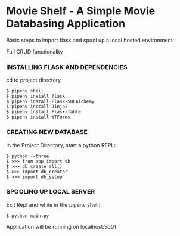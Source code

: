 # Movie Shelf - A Simple Movie Databasing Application

Basic steps to import flask and spool up a local hosted environment. 

Full CRUD functionality

### INSTALLING FLASK AND DEPENDENCIES

cd to project directory
```
$ pipenv shell
$ pipenv install flask
$ pipenv install Flask-SQLAlchemy
$ pipenv install Jinja2
$ pipenv install Flask-Table
$ pipenv install WTForms
```

### CREATING NEW DATABASE

In the Project Directory, start a python REPL:
```
$ python --three
$ >>> from app import db
$ >>> db.create_all()
$ >>> import db_creator
$ >>> import db_setup
```

### SPOOLING UP LOCAL SERVER

Exit Repl and while in the pipenv shell:
```
$ python main.py
```

Application will be running on localhost:5001
